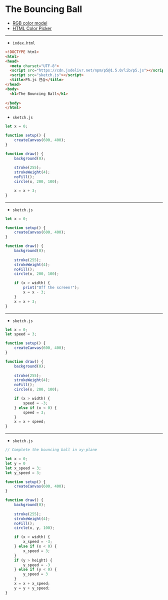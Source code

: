 # The Bouncing Ball

- [RGB color model](https://en.wikipedia.org/wiki/RGB_color_model)
- [HTML Color Picker](https://www.w3schools.com/colors/colors_picker.asp)

---

- `index.html`

```html
<!DOCTYPE html>
<html>
<head>
  <meta charset="UTF-8">
  <script src="https://cdn.jsdelivr.net/npm/p5@1.5.0/lib/p5.js"></script>
  <script src="sketch.js"></script>
  <title>P5.js 연습</title>
</head>
<body>
  <h1>The Bouncing Ball</h1>
  
</body>
</html>
```


- `sketch.js`

```javascript
let x = 0;

function setup() {
    createCanvas(600, 400);
}

function draw() {
    background(0);
        
    stroke(255);
    strokeWeight(4);
    noFill();
    circle(x, 200, 100); 

    x = x + 3;
}
```

---


- `sketch.js`

```javascript
let x = 0;

function setup() {
    createCanvas(600, 400);
}

function draw() {
    background(0);
        
    stroke(255);
    strokeWeight(4);
    noFill();
    circle(x, 200, 100); 

    if (x > width) {
        print("Off the screen!");
        x = x - 3;
    }
    x = x + 3;
}
```

---

- `sketch.js`

```javascript
let x = 0;
let speed = 3;

function setup() {
    createCanvas(600, 400);
}

function draw() {
    background(0);
        
    stroke(255);
    strokeWeight(4);
    noFill();
    circle(x, 200, 100); 

    if (x > width) {
        speed = -3;
    } else if (x < 0) {
        speed = 3;
    }
    x = x + speed;
}
```

---

- `sketch.js`

```javascript
// Complete the bouncing ball in xy-plane
```

```javascript
let x = 0;
let y = 0
let x_speed = 3;
let y_speed = 3;

function setup() {
    createCanvas(600, 400);
}

function draw() {
    background(0);
        
    stroke(255);
    strokeWeight(4);
    noFill();
    circle(x, y, 100); 

    if (x > width) {
        x_speed = -3;
    } else if (x < 0) {
        x_speed = 3;
    }
    if (y > height) {
        y_speed = -3
    } else if (y < 0) {
        y_speed = 3
    }
    x = x + x_speed;
    y = y + y_speed;
}
```
